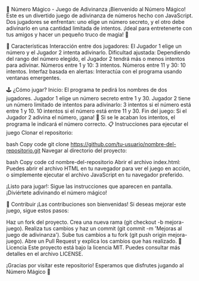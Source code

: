 🎩 Número Mágico - Juego de Adivinanza
¡Bienvenido al Número Mágico! Este es un divertido juego de adivinanza de números hecho con JavaScript. Dos jugadores se enfrentan: uno elige un número secreto, y el otro debe adivinarlo en una cantidad limitada de intentos. ¡Ideal para entretenerte con tus amigos y hacer un pequeño truco de magia! 🎉

🚀 Características
Interacción entre dos jugadores: El Jugador 1 elige un número y el Jugador 2 intenta adivinarlo.
Dificultad ajustada: Dependiendo del rango del número elegido, el Jugador 2 tendrá más o menos intentos para adivinar.
Números entre 1 y 10: 3 intentos.
Números entre 11 y 30: 10 intentos.
Interfaz basada en alertas: Interactúa con el programa usando ventanas emergentes.

🕹️ ¿Cómo jugar?
Inicio: El programa te pedirá los nombres de dos jugadores.
Jugador 1 elige un número secreto entre 1 y 30.
Jugador 2 tiene un número limitado de intentos para adivinarlo:
3 intentos si el número está entre 1 y 10.
10 intentos si el número está entre 11 y 30.
Fin del juego:
Si el Jugador 2 adivina el número, ¡gana! 🎉
Si se le acaban los intentos, el programa le indicará el número correcto.
📋 Instrucciones para ejecutar el juego
Clonar el repositorio:

bash
Copy code
git clone https://github.com/tu-usuario/nombre-del-repositorio.git
Navegar al directorio del proyecto:

bash
Copy code
cd nombre-del-repositorio
Abrir el archivo index.html: Puedes abrir el archivo HTML en tu navegador para ver el juego en acción, o simplemente ejecutar el archivo JavaScript en tu navegador preferido.

¡Listo para jugar!: Sigue las instrucciones que aparecen en pantalla. ¡Diviértete adivinando el número mágico!

🤝 Contribuir
¡Las contribuciones son bienvenidas! Si deseas mejorar este juego, sigue estos pasos:

Haz un fork del proyecto.
Crea una nueva rama (git checkout -b mejora-juego).
Realiza tus cambios y haz un commit (git commit -m 'Mejoras al juego de adivinanza').
Sube tus cambios a tu fork (git push origin mejora-juego).
Abre un Pull Request y explica los cambios que has realizado.
📜 Licencia
Este proyecto está bajo la licencia MIT. Puedes consultar más detalles en el archivo LICENSE.

¡Gracias por visitar este repositorio! Esperamos que disfrutes jugando al Número Mágico 🎉

